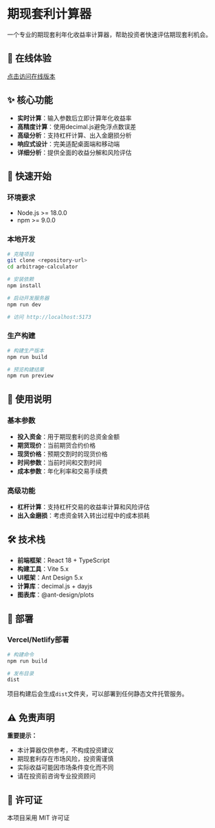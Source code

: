 # 期现套利计算器

一个专业的期现套利年化收益率计算器，帮助投资者快速评估期现套利机会。

## 🔗 在线体验

[点击访问在线版本](https://your-deployed-url.com)

## ✨ 核心功能

- **实时计算**：输入参数后立即计算年化收益率
- **高精度计算**：使用decimal.js避免浮点数误差  
- **高级分析**：支持杠杆计算、出入金磨损分析
- **响应式设计**：完美适配桌面端和移动端
- **详细分析**：提供全面的收益分解和风险评估

## 🚀 快速开始

### 环境要求
- Node.js >= 18.0.0
- npm >= 9.0.0

### 本地开发
```bash
# 克隆项目
git clone <repository-url>
cd arbitrage-calculator

# 安装依赖
npm install

# 启动开发服务器
npm run dev

# 访问 http://localhost:5173
```

### 生产构建
```bash
# 构建生产版本
npm run build

# 预览构建结果
npm run preview
```

## 📖 使用说明

### 基本参数
- **投入资金**：用于期现套利的总资金金额
- **期货现价**：当前期货合约价格
- **现货价格**：预期交割时的现货价格
- **时间参数**：当前时间和交割时间
- **成本参数**：年化利率和交易手续费

### 高级功能
- **杠杆计算**：支持杠杆交易的收益率计算和风险评估
- **出入金磨损**：考虑资金转入转出过程中的成本损耗

## 🛠️ 技术栈

- **前端框架**：React 18 + TypeScript
- **构建工具**：Vite 5.x
- **UI框架**：Ant Design 5.x  
- **计算库**：decimal.js + dayjs
- **图表库**：@ant-design/plots

## 🚀 部署

### Vercel/Netlify部署
```bash
# 构建命令
npm run build

# 发布目录
dist
```

项目构建后会生成`dist`文件夹，可以部署到任何静态文件托管服务。

## ⚠️ 免责声明

**重要提示：**
- 本计算器仅供参考，不构成投资建议
- 期现套利存在市场风险，投资需谨慎
- 实际收益可能因市场条件变化而不同
- 请在投资前咨询专业投资顾问

## 📄 许可证

本项目采用 MIT 许可证